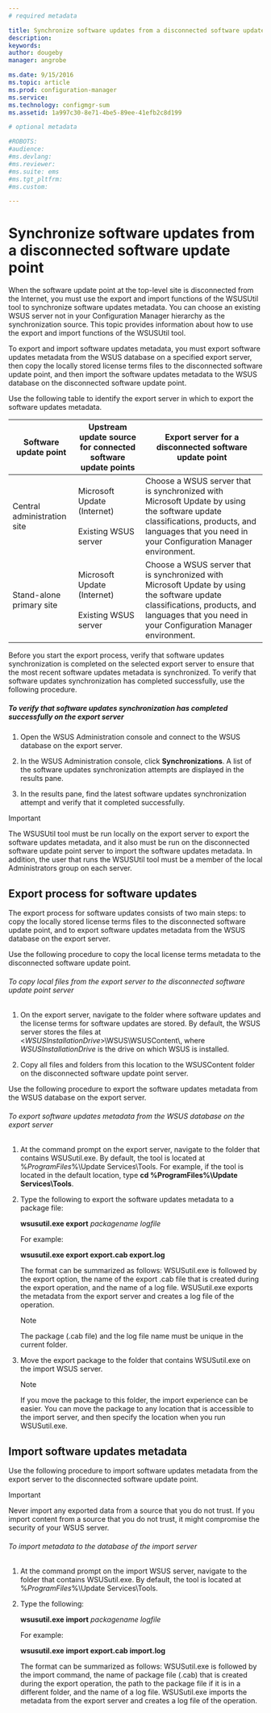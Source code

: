 ```yaml
---
# required metadata

title: Synchronize software updates from a disconnected software update point | Configuration Manager
description:
keywords:
author: dougebymanager: angrobe

ms.date: 9/15/2016
ms.topic: article
ms.prod: configuration-manager
ms.service:
ms.technology: configmgr-sum
ms.assetid: 1a997c30-8e71-4be5-89ee-41efb2c8d199

# optional metadata

#ROBOTS:
#audience:
#ms.devlang:
#ms.reviewer:
#ms.suite: ems
#ms.tgt_pltfrm:
#ms.custom:

---
```


# Synchronize software updates from a disconnected software update point  
 When the software update point at the top-level site is disconnected from the Internet, you must use the export and import functions of the WSUSUtil tool to synchronize software updates metadata. You can choose an existing WSUS server not in your Configuration Manager hierarchy as the synchronization source. This topic provides information about how to use the export and import functions of the WSUSUtil tool.  

 To export and import software updates metadata, you must export software updates metadata from the WSUS database on a specified export server, then copy the locally stored license terms files to the disconnected software update point, and then import the software updates metadata to the WSUS database on the disconnected software update point.  

 Use the following table to identify the export server in which to export the software updates metadata.  

|Software update point|Upstream update source for connected software update points|Export server for a disconnected software update point|  
|---------------------------|-----------------------------------------------------------------|------------------------------------------------------------|  
|Central administration site|Microsoft Update (Internet)<br /><br /> Existing WSUS server|Choose a WSUS server that is synchronized with Microsoft Update by using the software update classifications, products, and languages that you need in your Configuration Manager environment.|  
|Stand-alone primary site|Microsoft Update (Internet)<br /><br /> Existing WSUS server|Choose a WSUS server that is synchronized with Microsoft Update by using the software update classifications, products, and languages that you need in your Configuration Manager environment.|  

 Before you start the export process, verify that software updates synchronization is completed on the selected export server to ensure that the most recent software updates metadata is synchronized. To verify that software updates synchronization has completed successfully, use the following procedure.  

##### To verify that software updates synchronization has completed successfully on the export server  

1.  Open the WSUS Administration console and connect to the WSUS database on the export server.  

2.  In the WSUS Administration console, click **Synchronizations**. A list of the software updates synchronization attempts are displayed in the results pane.  

3.  In the results pane, find the latest software updates synchronization attempt and verify that it completed successfully.  

> [!IMPORTANT]  
>  The WSUSUtil tool must be run locally on the export server to export the software updates metadata, and it also must be run on the disconnected software update point server to import the software updates metadata. In addition, the user that runs the WSUSUtil tool must be a member of the local Administrators group on each server.  

## Export process for software updates  
 The export process for software updates consists of two main steps: to copy the locally stored license terms files to the disconnected software update point, and to export software updates metadata from the WSUS database on the export server.  

 Use the following procedure to copy the local license terms metadata to the disconnected software update point.  

###### To copy local files from the export server to the disconnected software update point server  

1.  On the export server, navigate to the folder where software updates and the license terms for software updates are stored. By default, the WSUS server stores the files at <*WSUSInstallationDrive*>\WSUS\WSUSContent\\, where *WSUSInstallationDrive* is the drive on which WSUS is installed.  

2.  Copy all files and folders from this location to the WSUSContent folder on the disconnected software update point server.  

 Use the following procedure to export the software updates metadata from the WSUS database on the export server.  

###### To export software updates metadata from the WSUS database on the export server  

1.  At the command prompt on the export server, navigate to the folder that contains WSUSutil.exe. By default, the tool is located at %*ProgramFiles*%\Update Services\Tools. For example, if the tool is located in the default location, type **cd %ProgramFiles%\Update Services\Tools**.  

2.  Type the following to export the software updates metadata to a package file:  

     **wsusutil.exe export**  *packagename*  *logfile*  

     For example:  

     **wsusutil.exe export export.cab export.log**  

     The format can be summarized as follows: WSUSutil.exe is followed by the export option, the name of the export .cab file that is created during the export operation, and the name of a log file. WSUSutil.exe exports the metadata from the export server and creates a log file of the operation.  

    > [!NOTE]  
    >  The package (.cab file) and the log file name must be unique in the current folder.  

3.  Move the export package to the folder that contains WSUSutil.exe on the import WSUS server.  

    > [!NOTE]  
    >  If you move the package to this folder, the import experience can be easier. You can move the package to any location that is accessible to the import server, and then specify the location when you run WSUSutil.exe.  

## Import software updates metadata  
 Use the following procedure to import software updates metadata from the export server to the disconnected software update point.  

> [!IMPORTANT]  
>  Never import any exported data from a source that you do not trust. If you import content from a source that you do not trust, it might compromise the security of your WSUS server.  

###### To import metadata to the database of the import server  

1.  At the command prompt on the import WSUS server, navigate to the folder that contains WSUSutil.exe. By default, the tool is located at %*ProgramFiles*%\Update Services\Tools.  

2.  Type the following:  

     **wsusutil.exe import**  *packagename*  *logfile*  

     For example:  

     **wsusutil.exe import export.cab import.log**  

     The format can be summarized as follows: WSUSutil.exe is followed by the import command, the name of package file (.cab) that is created during the export operation, the path to the package file if it is in a different folder, and the name of a log file. WSUSutil.exe imports the metadata from the export server and creates a log file of the operation.  
